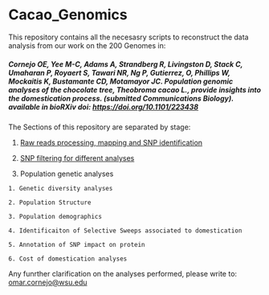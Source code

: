 # Cacao_Genomics
This repository contains all the necesasry scripts to reconstruct the data analysis from our work on the 200 Genomes in:

##### Cornejo OE, Yee M-C, Adams A, Strandberg R, Livingston D, Stack C, Umaharan P, Royaert S, Tawari NR, Ng P, Gutierrez, O, Phillips W, Mockaitis K, Bustamante CD, Motamayor JC. Population genomic analyses of the chocolate tree, Theobroma cacao L., provide insights into the domestication process. (submitted Communications Biology). available in bioRXiv doi: https://doi.org/10.1101/223438

The Sections of this repository are separated by stage: 

   1. [Raw reads processing, mapping and SNP identification](../processing_reads)
    
   2. [SNP filtering for different analyses](../SNP_filtering)
    
   3. Population genetic analyses
   
    1. Genetic diversity analyses
    
    2. Population Structure
    
    3. Population demographics
    
    4. Identificaiton of Selective Sweeps associated to domestication
    
    5. Annotation of SNP impact on protein
    
    6. Cost of domestication analyses
      

Any funrther clarification on the analyses performed, please write to: omar.cornejo@wsu.edu
